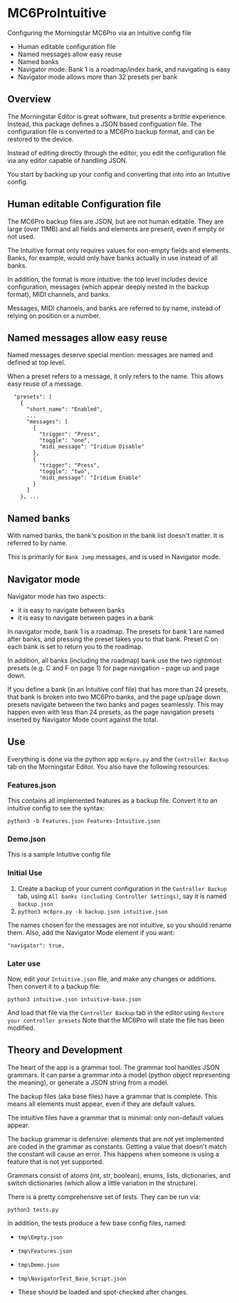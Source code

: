 # MC6ProIntuitive
Configuring the Morningstar MC6Pro via an intuitive config file
- Human editable configuration file
- Named messages allow easy reuse
- Named banks
- Navigator mode: Bank 1 is a roadmap/index bank, and navigating is easy
- Navigator mode allows more than 32 presets per bank

## Overview
The Morningstar Editor is great software, but presents a brittle experience. Instead, this package defines a JSON based configuation file. The configuration file is converted to a MC6Pro backup format, and can be restored to the device.

Instead of editing directly through the editor, you edit the configuration file via any editor capable of handling JSON.

You start by backing up your config and converting that into into an Intuitive config.

## Human editable Configuration file
The MC6Pro backup files are JSON, but are not human editable. They are large (over 11MB) and all fields and elements are present, even if empty or not used.

The Intuitive format only requires values for non-empty fields and elements. Banks, for example, would only have banks actually in use instead of all banks.

In addition, the format is more intuitive: the top level includes device configuration, messages (which appear deeply nested in the backup format), MIDI channels, and banks.

Messages, MIDI channels, and banks are referred to by name, instead of relying on position or a number.

## Named messages allow easy reuse

Named messages deserve special mention: messages are named and defined at top level.

When a preset refers to a message, it only refers to the name. This allows easy reuse of a message.

      "presets": [
        {
          "short_name": "Enabled",
          ...
          "messages": [
            {
              "trigger": "Press",
              "toggle": "one",
              "midi_message": "Iridium Disable"
            },
            {
              "trigger": "Press",
              "toggle": "two",
              "midi_message": "Iridium Enable"
            }
          ]
        }, ...


## Named banks

With named banks, the bank's position in the bank list doesn't matter. It is referred to by name.

This is primarily for `Bank Jump` messages, and is used in Navigator mode.

## Navigator mode

Navigator mode has two aspects:
- it is easy to navigate between banks
- it is easy to navigate between pages in a bank

In navigator mode, bank 1 is a roadmap. The presets for bank 1 are named after banks, and pressing the preset takes you to that bank. Preset C on each bank is set to return you to the roadmap.

In addition, all banks (including the roadmap) bank use the two rightmost presets (e.g. C and F on page 1) for page navigation - page up and page down.

If you define a bank (in an Intuitive conf file) that has more than 24 presets, that bank is broken into two MC6Pro banks, and the page up/page down presets navigate between the two banks and pages seamlessly.
This may happen even with less than 24 presets, as the page navigation presets inserted by Navigator Mode count against the total.

## Use

Everything is done via the python app `mc6pro.py` and the `Controller Backup` tab on the Morningstar Editor.
You also have the following resources:

### Features.json
This contains all implemented features as a backup file. Convert it to an intuitive config to see the syntax:

`python3 -b Features.json Features-Intuitive.json`

### Demo.json
This is a sample Intuitive config file

### Initial Use

1. Create a backup of your current configuration in the `Controller Backup` tab, using `All banks (including Controller Settings)`, say it is named `backup.json`
2. `python3 mc6pro.py -b backup.json intuitive.json`

The names chosen for the messages are not intuitive, so you should rename them. Also, add the Navigator Mode element if you want:

    "navigator": true,



### Later use

Now, edit your `Intuitive.json` file, and make any changes or additions. Then convert it to a backup file:

`python3 intuitive.json intuitive-base.json`

And load that file via the `Controller Backup` tab in the editor using `Restore your controller presets`
Note that the MC6Pro will state the file has been modified.

## Theory and Development

The heart of the app is a grammar tool. The grammar tool handles JSON grammars. It can parse a grammar into a model (python object representing the meaning), or generate a JSON string from a model.

The backup files (aka base files) have a grammar that is complete. This means all elements must appear, even if they are default values.

The intuitive files have a grammar that is minimal: only non-default values appear.

The backup grammar is defensive: elements that are not yet implemented are coded in the grammar as constants. Getting a value that doesn't match the constant will cause an error. This happens when someone is using a feature that is not yet supported.

Grammars consist of atoms (int, str, boolean), enums, lists, dictionaries, and switch dictionaries (which allow a little variation in the structure).

There is a pretty comprehensive set of tests. They can be run via:

`python3 tests.py`

In addition, the tests produce a few base config files, named:
- `tmp\Empty.json`
- `tmp\Features.json`
- `tmp\Demo.json`
- `tmp\NavigatorTest_Base_Script.json`

- These should be loaded and spot-checked after changes.